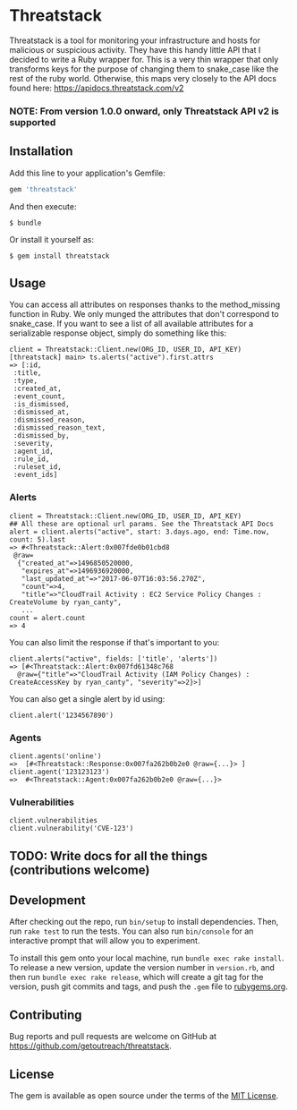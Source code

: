 # Threatstack

Threatstack is a tool for monitoring your infrastructure and hosts for malicious or suspicious activity. They have this handy little API that I decided to write a Ruby wrapper for. This is a very thin wrapper that only transforms keys for the purpose of changing them to snake_case like the rest of the ruby world. Otherwise, this maps very closely to the API docs found here: https://apidocs.threatstack.com/v2

### NOTE: From version 1.0.0 onward, only Threatstack API v2 is supported

## Installation

Add this line to your application's Gemfile:

```ruby
gem 'threatstack'
```

And then execute:

    $ bundle

Or install it yourself as:

    $ gem install threatstack

## Usage

You can access all attributes on responses thanks to the method_missing function in Ruby. We only munged the attributes that don't correspond to snake_case. If you want to see a list of all available attributes for a serializable response object, simply do something like this:

```
client = Threatstack::Client.new(ORG_ID, USER_ID, API_KEY)
[threatstack] main> ts.alerts("active").first.attrs
=> [:id,
 :title,
 :type,
 :created_at,
 :event_count,
 :is_dismissed,
 :dismissed_at,
 :dismissed_reason,
 :dismissed_reason_text,
 :dismissed_by,
 :severity,
 :agent_id,
 :rule_id,
 :ruleset_id,
 :event_ids]

 ```

### Alerts

```
client = Threatstack::Client.new(ORG_ID, USER_ID, API_KEY)
## All these are optional url params. See the Threatstack API Docs
alert = client.alerts("active", start: 3.days.ago, end: Time.now, count: 5).last
=> #<Threatstack::Alert:0x007fde0b01cbd8
 @raw=
  {"created_at"=>1496850520000,
   "expires_at"=>1496936920000,
   "last_updated_at"=>"2017-06-07T16:03:56.270Z",
   "count"=>4,
   "title"=>"CloudTrail Activity : EC2 Service Policy Changes : CreateVolume by ryan_canty",
   ...
count = alert.count
=> 4
```

You can also limit the response if that's important to you:

```
client.alerts("active", fields: ['title', 'alerts'])
=> [#<Threatstack::Alert:0x007fd61348c768
  @raw={"title"=>"CloudTrail Activity (IAM Policy Changes) : CreateAccessKey by ryan_canty", "severity"=>2}>]
```

You can also get a single alert by id using:

```
client.alert('1234567890')
```

### Agents

```
client.agents('online')
=>  [#<Threatstack::Response:0x007fa262b0b2e0 @raw={...}> ]
client.agent('123123123')
=>  #<Threatstack::Agent:0x007fa262b0b2e0 @raw={...}>
```

### Vulnerabilities

```
client.vulnerabilities
client.vulnerability('CVE-123')
```
## TODO: Write docs for all the things (contributions welcome)


## Development

After checking out the repo, run `bin/setup` to install dependencies. Then, run `rake test` to run the tests. You can also run `bin/console` for an interactive prompt that will allow you to experiment.

To install this gem onto your local machine, run `bundle exec rake install`. To release a new version, update the version number in `version.rb`, and then run `bundle exec rake release`, which will create a git tag for the version, push git commits and tags, and push the `.gem` file to [rubygems.org](https://rubygems.org).

## Contributing

Bug reports and pull requests are welcome on GitHub at https://github.com/getoutreach/threatstack.


## License

The gem is available as open source under the terms of the [MIT License](http://opensource.org/licenses/MIT).
